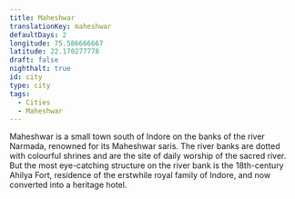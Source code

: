 ```yaml
---
title: Maheshwar
translationKey: maheshwar
defaultDays: 2
longitude: 75.586666667
latitude: 22.170277778
draft: false
nighthalt: true
id: city
type: city
tags:
  - Cities
  - Maheshwar
---
```

Maheshwar is a small town south of Indore on the banks of the river Narmada, renowned for its Maheshwar saris. The river banks are dotted with colourful shrines and are the site of daily worship of the sacred river. But the most eye-catching structure on the river bank is the 18th-century Ahilya Fort, residence of the erstwhile royal family of Indore, and now converted into a heritage hotel.
